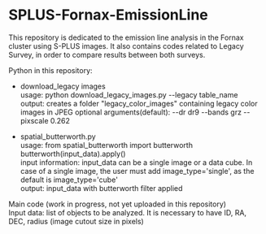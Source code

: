 # SPLUS-Fornax-EmissionLine

This repository is dedicated to the emission line analysis in the Fornax cluster using S-PLUS images.
It also contains codes related to Legacy Survey, in order to compare results between both surveys.

Python in this repository:
* download_legacy images <br>
  usage: python download_legacy_images.py --legacy table_name <br>
  output: creates a folder "legacy_color_images" containing legacy color images in JPEG
  optional arguments(default): --dr dr9  --bands grz --pixscale 0.262
  
* spatial_butterworth.py <br>
  usage: from spatial_butterworth import butterworth <br>
         butterworth(input_data).apply() <br>
  input information: input_data can be a single image or a data cube. In case of a single image, 
  the user must add image_type='single', as the default is image_type='cube' <br>
  output: input_data with butterworth filter applied

Main code (work in progress, not yet uploaded in this repository)<br>
Input data: list of objects to be analyzed. It is necessary to have ID, RA, DEC, radius (image cutout size in pixels)
